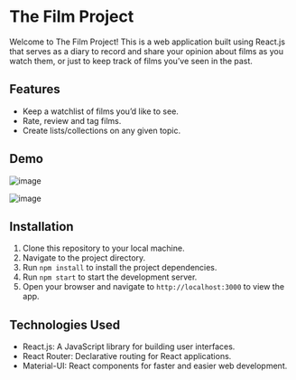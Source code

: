 # The Film Project

Welcome to The Film Project! This is a web application built using React.js that serves as a diary to record and share your opinion about films as you watch them, or just to keep track of films you’ve seen in the past.

## Features

-   Keep a watchlist of films you’d like to see.
-   Rate, review and tag films.
-   Create lists/collections on any given topic.

## Demo
![image](https://github.com/pratiyk/the-film-project/assets/38837970/e5793951-f028-42b5-b777-dce79c5e3ee7)


![image](https://github.com/pratiyk/the-film-project/assets/38837970/81577e28-f5e9-417d-a54d-f0c12f4015b4)



## Installation

1. Clone this repository to your local machine.
2. Navigate to the project directory.
3. Run `npm install` to install the project dependencies.
4. Run `npm start` to start the development server.
5. Open your browser and navigate to `http://localhost:3000` to view the app.

## Technologies Used

-   React.js: A JavaScript library for building user interfaces.
-   React Router: Declarative routing for React applications.
-   Material-UI: React components for faster and easier web development.
